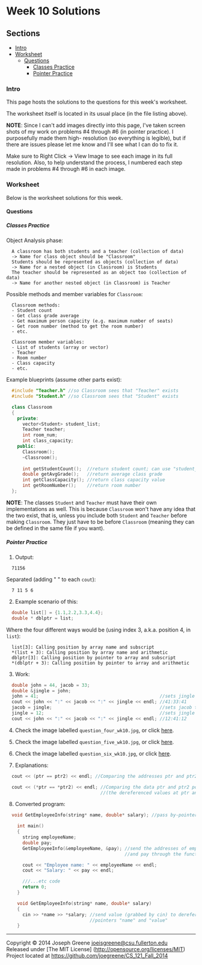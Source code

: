 # Week 10 Solutions

## Sections
- [Intro](#intro)
- [Worksheet](#worksheet)
  - [Questions](#questions)
    - [Classes Practice](#classes-practice)
    - [Pointer Practice](#pointer-practice)
    
### Intro
This page hosts the solutions to the questions for this week's worksheet. 

The worksheet itself is located in its usual place (in the file listing above).

__NOTE__: Since I can't add images directly into this page, I've taken screen shots of 
my work on problems #4 through #6 (in pointer practice). I purposefully made them high-
resolution (so everything is legible), but if there are issues please let me know and I'll 
see what I can do to fix it.

Make sure to Right Click -> View Image to see each image in its full resolution. Also, to help 
understand the process, I numbered each step made in problems #4 through #6 in each image.

### Worksheet
Below is the worksheet solutions for this week.

#### Questions

##### Classes Practice
Object Analysis phase:
```
  A classroom has both students and a teacher (collection of data)
  -> Name for class object should be "Classroom"
  Students should be represented as objects (collection of data)
  -> Name for a nested object (in Classroom) is Students
  The teacher should be represented as an object too (collection of data)
  -> Name for another nested object (in Classroom) is Teacher
```

Possible methods and member variables for `Classroom`:
```
  Classroom methods:
  - Student count
  - Get class grade average
  - Get maximum person capacity (e.g. maximum number of seats)
  - Get room number (method to get the room number)
  - etc.
  
  Classroom member variables:
  - List of students (array or vector)
  - Teacher
  - Room number
  - Class capacity
  - etc.
```

Example blueprints (assume other parts exist):
```C++
  #include "Teacher.h" //so Classroom sees that "Teacher" exists
  #include "Student.h" //so Classroom sees that "Student" exists

  class Classroom
  {
    private:
      vector<Student> student_list;
      Teacher teacher;
      int room_num;
      int class_capacity;
    public:
      Classroom();
      ~Classroom();
      
      int getStudentCount();  //return student count; can use "student_list.size();"
      double getAvgGrade();   //return average class grade
      int getClassCapacity(); //return class capacity value
      int getRoomNumber();    //return room number
  };
```

__NOTE__: The classes `Student` and `Teacher` must have their own implementations as well. This is because 
`Classroom` won't have any idea that the two exist, that is, unless you include both `Student` and `Teacher` 
before making `Classroom`. They just have to be before `Classroom` (meaning they can be defined in the same file 
if you want).

##### Pointer Practice
1) Output:
```
  71156
```

Separated (adding " " to each `cout`):
```
  7 11 5 6
```

2) Example scenario of this:
```C++
  double list[] = {1.1,2.2,3.3,4.4};
  double * dblptr = list;
```

Where the four different ways would be (using index 3, a.k.a. position 4, in `list`):
```
  list[3]: Calling position by array name and subscript
  *(list + 3): Calling position by array name and arithmetic
  dblptr[3]: Calling position by pointer to array and subscript
  *(dblptr + 3): Calling position by pointer to array and arithmetic
```

3) Work:
```C++
  double john = 44, jacob = 33;
  double &jingle = john;
  john = 41;                                             //sets jingle and john to 41
  cout << john << ":" << jacob << ":" << jingle << endl; //41:33:41
  jacob = jingle;                                        //sets jacob to 41
  jingle = 12;                                           //sets jingle and john to 12
  cout << john << ":" << jacob << ":" << jingle << endl; //12:41:12
```

4) Check the image labelled `question_four_wk10.jpg`, or click [here](question_four_wk10.jpg).

5) Check the image labelled `question_five_wk10.jpg`, or click [here](question_five_wk10.jpg).

6) Check the image labelled `question_six_wk10.jpg`, or click [here](question_six_wk10.jpg).

7) Explanations:
```C++
  cout << (ptr == ptr2) << endl; //Comparing the addresses ptr and ptr2 point to

  cout << (*ptr == *ptr2) << endl; //Comparing the data ptr and ptr2 point to
                                   //(the dereferenced values at ptr and ptr2's addresses)
```

8) Converted program:
```C++
  void GetEmployeeInfo(string* name, double* salary); //pass by-pointer

	int main()
	{
  	  string employeeName;
  	  double pay;
  	  GetEmployeeInfo(&employeeName, &pay); //send the addresses of employeeName 
                                            //and pay through the function

  	  cout << "Employee name: " << employeeName << endl;
      cout << "Salary: " << pay << endl;

  	  ///...etc code
  	  return 0;
	}

	void GetEmployeeInfo(string* name, double* salary)
	{
  	  cin >> *name >> *salary; //send value (grabbed by cin) to dereferenced 
                               //pointers "name" and "value"
	}

```

-------------------------------------------------------------------------------

Copyright &copy; 2014 Joseph Greene <joeisgreene@csu.fullerton.edu>  
Released under [The MIT License] (http://opensource.org/licenses/MIT)  
Project located at <https://github.com/joegreene/CS_121_Fall_2014>